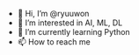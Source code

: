 - 👋 Hi, I’m @ryuuwon
- 👀 I’m interested in AI, ML, DL
- 🌱 I’m currently learning Python
- 📫 How to reach me 

<!---
ryuuwon/ryuuwon is a ✨ special ✨ repository because its `README.md` (this file) appears on your GitHub profile.
You can click the Preview link to take a look at your changes.
--->
